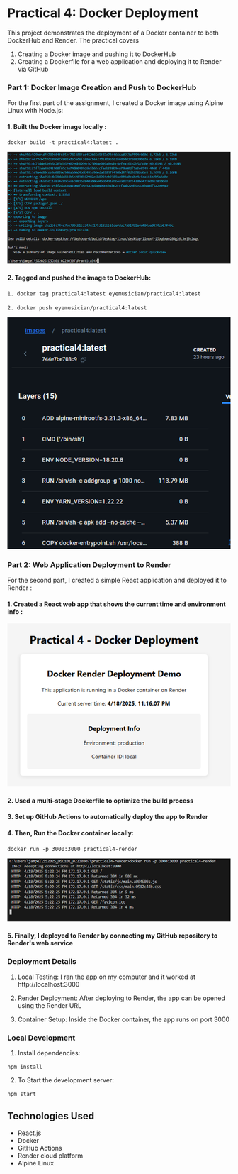 # Practical 4: Docker Deployment
This project demonstrates the deployment of a Docker container to both DockerHub and Render. The practical covers 

1. Creating a Docker image and pushing it to DockerHub
2. Creating a Dockerfile for a web application and deploying it to Render via GitHub

### Part 1: Docker Image Creation and Push to DockerHub
For the first part of the assignment, I created a Docker image using Alpine Linux with Node.js:

#### 1. Built the Docker image locally : 
```
docker build -t practical4:latest .
```
![alt text](assets/image.png)

#### 2. Tagged and pushed the image to DockerHub: 
```
1. docker tag practical4:latest eyemusician/practical4:latest

2. docker push eyemusician/practical4:latest
```
![alt text](<assets/image copy.png>)


### Part 2: Web Application Deployment to Render
For the second part, I created a simple React application and deployed it to Render : 

#### 1. Created a React web app that shows the current time and  environment info  :
![alt text](<assets/image copy 2.png>)

#### 2. Used a multi-stage Dockerfile to optimize the build process

#### 3. Set up GitHub Actions to automatically deploy the app to Render

#### 4. Then, Run the Docker container locally:
```
docker run -p 3000:3000 practical4-render
```
![alt text](image.png)

#### 5. Finally, I deployed to Render by connecting my GitHub repository to Render's web service

### Deployment Details
1. Local Testing: I ran the app on my computer and it worked at http://localhost:3000

2. Render Deployment: After deploying to Render, the app can be opened using the Render URL

3. Container Setup: Inside the Docker container, the app runs on port 3000


### Local Development

1. Install dependencies:
```
npm install
```

2. To Start the development server:
```
npm start
```


## Technologies Used

- React.js
- Docker
- GitHub Actions
- Render cloud platform
- Alpine Linux


